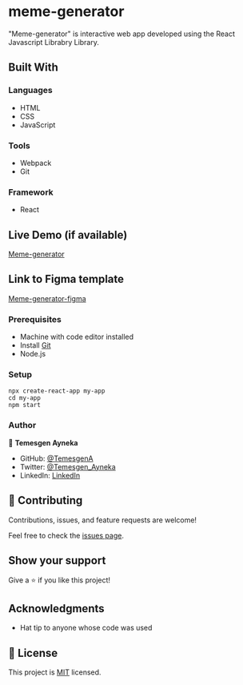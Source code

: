 # meme-generator

"Meme-generator" is interactive web app developed using the React Javascript Librabry Library.

## Built With

### Languages

- HTML
- CSS
- JavaScript

### Tools

- Webpack
- Git

### Framework

- React

## Live Demo (if available)

[Meme-generator](https://temesgena.github.io/my-list/dist/)

## Link to Figma template

[Meme-generator-figma](https://www.figma.com/file/JwJk0kYlHV9lSbR5FdwdSI/Meme-Generator-Copy)

### Prerequisites

- Machine with code editor installed
- Install [Git](https://git-scm.com/book/en/v2/Getting-Started-Installing-Git)
- Node.js

### Setup

```
npx create-react-app my-app
cd my-app
npm start

```

### Author

👤 **Temesgen Ayneka**

- GitHub: [@TemesgenA](https://github.com/TemesgenA)
- Twitter: [@Temesgen_Ayneka](https://twitter.com/Temesgen_Ayneka)
- LinkedIn: [LinkedIn](https://www.linkedin.com/in/temesgen-ayneka/)

## 🤝 Contributing

Contributions, issues, and feature requests are welcome!

Feel free to check the [issues page](https://github.com/TemesgenA/my-list/issues).

## Show your support

Give a ⭐️ if you like this project!

## Acknowledgments

- Hat tip to anyone whose code was used

## 📝 License

This project is [MIT](./LICENSE) licensed.